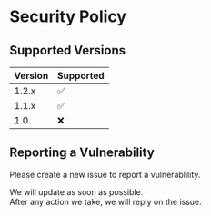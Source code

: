 # Security Policy

## Supported Versions

| Version | Supported          |
| ------- | ------------------ |
| 1.2.x | :white_check_mark: |
| 1.1.x  | :white_check_mark: |
| 1.0     | :x:                |

## Reporting a Vulnerability

Please create a new issue to report a vulnerablility.

We will update as soon as possible.  
After any action we take, we will reply on the issue.
